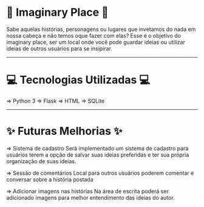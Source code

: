 # 🌿 Imaginary Place 🌿
Sabe aquelas histórias, personagens ou lugares que invetamos do nada em nossa cabeça e não temos oque fazer com elas? 
Esse é o objetivo do imaginary place, ser um local onde você pode guardar ideias ou utilizar ideias de outros usuários para se insipirar. 

---

# 💻 Tecnologias Utilizadas 💻
⇒ Python 3 
⇒ Flask
⇒ HTML
⇒ SQLite

---

# ✨ Futuras Melhorias ✨
⇒ Sistema de cadastro
Será implementado um sistema de cadastro para usuários terem a opção de salvar suas ideias preferidas e ter sua própria organização de suas ideias.

⇒ Sessão de comentários
Local para outros usuários poderem comentar e conversar sobre a história postada

⇒ Adicionar imagens nas histórias
Na área de escrita poderá ser adicionado imagens para melhor entendimento das ideias do autor.
